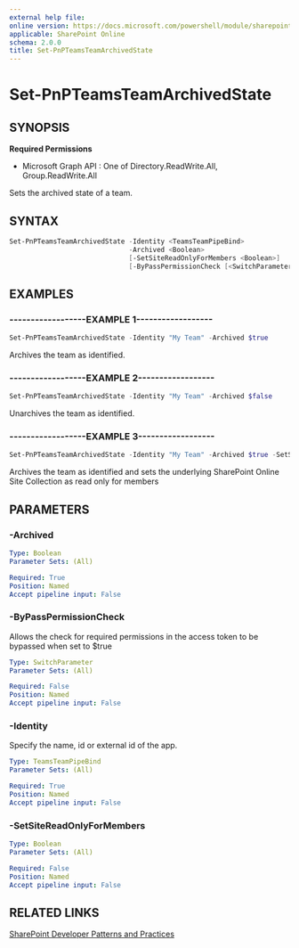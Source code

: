 ```yaml
---
external help file:
online version: https://docs.microsoft.com/powershell/module/sharepoint-pnp/set-pnpteamsteamarchivedstate
applicable: SharePoint Online
schema: 2.0.0
title: Set-PnPTeamsTeamArchivedState
---
```


# Set-PnPTeamsTeamArchivedState

## SYNOPSIS

**Required Permissions**

  * Microsoft Graph API : One of Directory.ReadWrite.All, Group.ReadWrite.All

Sets the archived state of a team.

## SYNTAX 

```powershell
Set-PnPTeamsTeamArchivedState -Identity <TeamsTeamPipeBind>
                              -Archived <Boolean>
                              [-SetSiteReadOnlyForMembers <Boolean>]
                              [-ByPassPermissionCheck [<SwitchParameter>]]
```

## EXAMPLES

### ------------------EXAMPLE 1------------------
```powershell
Set-PnPTeamsTeamArchivedState -Identity "My Team" -Archived $true
```

Archives the team as identified.

### ------------------EXAMPLE 2------------------
```powershell
Set-PnPTeamsTeamArchivedState -Identity "My Team" -Archived $false
```

Unarchives the team as identified.

### ------------------EXAMPLE 3------------------
```powershell
Set-PnPTeamsTeamArchivedState -Identity "My Team" -Archived $true -SetSiteReadOnlyForMembers $true
```

Archives the team as identified and sets the underlying SharePoint Online Site Collection as read only for members

## PARAMETERS

### -Archived


```yaml
Type: Boolean
Parameter Sets: (All)

Required: True
Position: Named
Accept pipeline input: False
```

### -ByPassPermissionCheck
Allows the check for required permissions in the access token to be bypassed when set to $true

```yaml
Type: SwitchParameter
Parameter Sets: (All)

Required: False
Position: Named
Accept pipeline input: False
```

### -Identity
Specify the name, id or external id of the app.

```yaml
Type: TeamsTeamPipeBind
Parameter Sets: (All)

Required: True
Position: Named
Accept pipeline input: False
```

### -SetSiteReadOnlyForMembers


```yaml
Type: Boolean
Parameter Sets: (All)

Required: False
Position: Named
Accept pipeline input: False
```

## RELATED LINKS

[SharePoint Developer Patterns and Practices](https://aka.ms/sppnp)